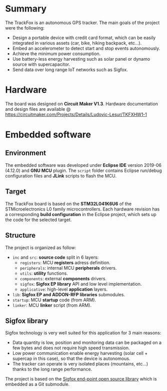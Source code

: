 # Summary
The TrackFox is an autonomous GPS tracker. The main goals of the project were the following:
* Design a portable device with credit card format, which can be easily integrated in various assets (car, bike, hiking backpack, etc...).
* Embed an accelerometer to detect start and stop events autonomously.
* Achieve the minimum power consumption.
* Use battery-less energy harvesting such as solar panel or dynamo source with supercapacitor.
* Send data over long range IoT networks such as Sigfox.

# Hardware
The board was designed on **Circuit Maker V1.3**. Hardware documentation and design files are available @ https://circuitmaker.com/Projects/Details/Ludovic-Lesur/TKFXHW1-1

# Embedded software

## Environment
The embedded software was developed under **Eclipse IDE** version 2019-06 (4.12.0) and **GNU MCU** plugin. The `script` folder contains Eclipse run/debug configuration files and **JLink** scripts to flash the MCU.

## Target
The TrackFox board is based on the **STM32L041K6U6** of the STMicroelectronics L0 family microcontrollers. Each hardware revision has a corresponding **build configuration** in the Eclipse project, which sets up the code for the selected target.

## Structure
The project is organized as follow:
* `inc` and `src`: **source code** split in 6 layers:
    * `registers`: MCU **registers** adress definition.
    * `peripherals`: internal MCU **peripherals** drivers.
    * `utils`: **utility** functions.
    * `components`: external **components** drivers.
    * `sigfox`: **Sigfox EP library** API and low level implementation.
    * `applicative`: high-level **application** layers.
* `lib`: **Sigfox EP and ADDON-RFP libraries** submodules.
* `startup`: MCU **startup** code (from ARM).
* `linker`: MCU **linker** script (from ARM).

## Sigfox library

Sigfox technology is very well suited for this application for 3 main reasons:
* Data quantity is low, position and monitoring data can be packaged on a few bytes and does not require high speed transmission.
* Low power communication enable energy harvesting (solar cell + supercap in this case), so that the device is autonomous.
* The tracker can operate is very isolated places (mountains, etc...) thanks to the long range performance.

The project is based on the [Sigfox end-point open source library](https://github.com/sigfox-tech-radio/sigfox-ep-lib) which is embedded as a Git submodule.
